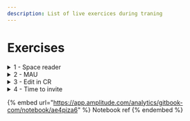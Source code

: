 ```yaml
---
description: List of live exercices during traning
---
```


# Exercises

<details>

<summary>1 - Space reader</summary>

* **Goal 1:** List of emails who visited this space during the past 28d, offset by 1d
* **Goal 2:** Sort emails by total of unique pageview

Solution [here](https://app.amplitude.com/analytics/gitbook-com/chart/iwioyt6p)

</details>

<details>

<summary>2 - MAU</summary>

* **Goal 1:** get a chart with Monthly Active User (MAU) over the past 12 months
* **Goal 2:** get a split between users who signed-up during the month vs not
* **Goal 3:** change MAU to Monthly Active Editor (MAE) (doing `Any Edit Event`)
* **Goal 4:** % of MAE who are new users (sign-up during the month)
* **Extra:** % of MAU being MAE (regardless of being new/old)

Solution [here](https://app.amplitude.com/analytics/gitbook-com/chart/5t70uy7t)

</details>

<details>

<summary>3 - Edit in CR</summary>

* **Goal 1:** total block insert (`edit_page_document_insert_block`) in paid (`isPaid`) organizations done under a change request or not
* **Goal 2:** create a rate of monthly rate of block being inserted under CR on total
* **Goal 3:** exclude space with GitSync is installed (spaceHasGitSync) and verify that having GitSync install drive to 100%
* **Goal 4:** filter on space visibility to `private`&#x20;
* **Goal 5:** duplicate the cohort and create 2 others with organizations with more than 50 members and another one with less than 5 members

Solution [here](https://app.amplitude.com/analytics/gitbook-com/chart/j76lr6ji)

</details>

<details>

<summary>4 - Time to invite</summary>

**Goal 1:** get a funnel to find the % of organization being created (`organization_create`) and have at least 2 members after 28 days

&#x20;**Goal 2:** analyze these rates by organization use case => we could leverage organizationUseCase but we prefer the event property useCase that is always set and ready)

**Goal 3:** check overtime (monthly) to see if rate are changing or not&#x20;

**Goal 4**: look at the time to convert to see the spread of inviting during the 1st 28 days

Solution here

</details>

{% embed url="https://app.amplitude.com/analytics/gitbook-com/notebook/ae4piza6" %}
Notebook ref
{% endembed %}
